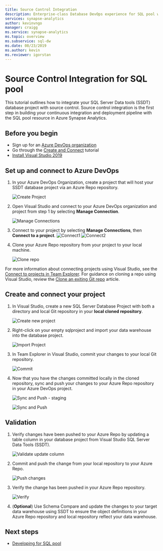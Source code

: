 ```yaml
---
title: Source Control Integration
description: Enterprise-class Database DevOps experience for SQL pool with native source control integration using Azure Repos (Git and GitHub).
services: synapse-analytics
author: kevinvngo 
manager: craigg
ms.service: synapse-analytics
ms.topic: overview
ms.subservice: sql-dw 
ms.date: 08/23/2019
ms.author: kevin
ms.reviewer: igorstan
---
```

# Source Control Integration for SQL pool

This tutorial outlines how to integrate your SQL Server Data tools (SSDT) database project with source control.  Source control integration is the first step in building your continuous integration and deployment pipeline with the SQL pool resource in Azure Synapse Analytics.

## Before you begin

- Sign up for an [Azure DevOps organization](https://azure.microsoft.com/services/devops/)
- Go through the [Create and Connect](create-data-warehouse-portal.md) tutorial
- [Install Visual Studio 2019](https://visualstudio.microsoft.com/vs/older-downloads/)

## Set up and connect to Azure DevOps

1. In your Azure DevOps Organization, create a project that will host your SSDT database project via an Azure Repo repository.

   ![Create Project](./media/sql-data-warehouse-source-control-integration/1-create-project-azure-devops.png "Create Project")

2. Open Visual Studio and connect to your Azure DevOps organization and project from step 1 by selecting **Manage Connection**.

   ![Manage Connections](./media/sql-data-warehouse-source-control-integration/2-manage-connections.png "Manage Connections")

3. Connect to your project by selecting **Manage Connections**, then **Connect to a project**.
 ![Connect1](./media/sql-data-warehouse-source-control-integration/3-connect-project.png "Connect")
![Connect2](./media/sql-data-warehouse-source-control-integration/3.5-connect.png "Connect")


3. Clone your Azure Repo repository from your project to your local machine.

   ![Clone repo](./media/sql-data-warehouse-source-control-integration/4-clone-repo.png "Clone repo")

For more information about connecting projects using Visual Studio, see the [Connect to projects in Team Explorer](https://docs.microsoft.com/visualstudio/ide/connect-team-project?view=vs-2019). For guidance on cloning a repo using Visual Studio, review the [Clone an exiting Git repo](https://docs.microsoft.com/azure/devops/repos/git/clone?view=azure-devops&tabs=visual-studio) article. 

## Create and connect your project

1. In Visual Studio, create a new SQL Server Database Project with both a directory and local Git repository in your **local cloned repository**.

   ![Create new project](./media/sql-data-warehouse-source-control-integration/5-create-new-project.png "Create new project")  

2. Right-click on your empty sqlproject and import your data warehouse into the database project.

   ![Import Project](./media/sql-data-warehouse-source-control-integration/6-import-new-project.png "Import Project")  

3. In Team Explorer in Visual Studio, commit your changes to your local Git repository.

   ![Commit](./media/sql-data-warehouse-source-control-integration/6.5-commit-push-changes.png "Commit")  

4. Now that you have the changes committed locally in the cloned repository, sync and push your changes to your Azure Repo repository in your Azure DevOps project.

   ![Sync and Push - staging](./media/sql-data-warehouse-source-control-integration/7-commit-push-changes.png "Sync and push - staging")

   ![Sync and Push](./media/sql-data-warehouse-source-control-integration/7.5-commit-push-changes.png "Sync and push")  

## Validation

1. Verify changes have been pushed to your Azure Repo by updating a  table column in your database project from Visual Studio SQL Server Data Tools (SSDT).

   ![Validate update column](./media/sql-data-warehouse-source-control-integration/8-validation-update-column.png "Validate update column")

2. Commit and push the change from your local repository to your Azure Repo.

   ![Push changes](./media/sql-data-warehouse-source-control-integration/9-push-column-change.png "Push changes")

3. Verify the change has been pushed in your Azure Repo repository.

   ![Verify](./media/sql-data-warehouse-source-control-integration/10-verify-column-change-pushed.png "Verify changes")

4. (**Optional**) Use Schema Compare and update the changes to your target data warehouse using SSDT to ensure the object definitions in your Azure Repo repository and local repository reflect your data warehouse.

## Next steps

- [Developing for SQL pool](sql-data-warehouse-overview-develop.md)
